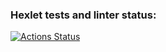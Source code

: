 ### Hexlet tests and linter status:
[![Actions Status](https://github.com/losevo/frontend-project-11/workflows/hexlet-check/badge.svg)](https://github.com/losevo/frontend-project-11/actions)